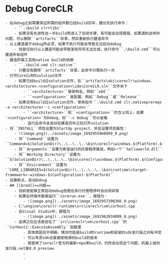 # Debug CoreCLR
	- 在debug之前需要保证所需的组件都已经build完毕，建议先执行命令：
		- ``.\build clr+libs``
		- 如果没有先进性这一步build而进入了后续步骤，有可能会出现报错，如果遇到这样的问题，可以删除``artifacts``目录，然后重新执行建造命令
	- 以上建造属于debug所必须，如果不执行可能会导致无法启动debug
		- 但是仅执行以上建造可能会导致某些符号无法生成，执行命令``.\build.cmd``可以建造所有组件
	- 建造所需工具和native build的依赖
		- ``.\build.cmd clr.native``
		- 只要没有删除``artifacts``目录，此命令只需执行一次
	- 打开CoreCLR的solution文件
		- 如果已经build过solution文件，在``artifacts\obj\coreclr\windows.<architecture>.<configuration>\ide\CoreCLR.sln``文件夹下
			- ``<architecture>``是架构名，例如``x64``
			- ``<configuration>``是配置，例如``Debug``或``Release``
		- 如果没有build过solution文件，使用指令``.\build.cmd clr.nativeprereqs -a <architecture> -c <configuration>``
			- ``<architecture>``和``<configuration>``的含义同上，如果`<configuration>`为Debug，则``-c Debug``可以省略
			- 运行此命令会自动在建造完毕之后打开solution
	- 将``INSTALL``项目设置为StartUp project，并且设置项目属性：
		- ![image.png](../assets/image_1692955960899_0.png)
		- 将``Command``设置为``Command=$(SolutionDir)\..\..\..\..\bin\coreclr\windows.$(Platform).$(Configuration)\corerun.exe``
		- 将``Arguments``设置为希望运行的托管程序路径，例如一个``helloworld.dll``
		- 将``Working Directory``设置为``$(SolutionDir)\..\..\..\..\bin\coreclr\windows.$(Platform).$(Configuration)``
		- 将``Environment``设置为``CORE_LIBRARIES=$(SolutionDir)\..\..\..\..\bin\runtime\<target-framework>-windows-$(Configuration)-$(Platform)``
	- 设置断点，启动Debug
	- ## [[$red]]==问题==
		- 目前是能够正常启动debug但是在执行托管程序时会出现异常
		- 如果在终端中直接运行``corerun.exe``，报错为：
			- ![image.png](../assets/image_1692957396366_0.png)
		- C:\engine\coreclr-runtime\src\coreclr\vm\corhost.cpp
		- 在Visual Studio中，报错为
			- ![image.png](../assets/image_1692962834089_0.png)
		- 追溯之后应该是挂在了``src\coreclr\vm\corhost.cpp``的``CorHost2::ExecuteAssembly``函数里
			- 具体原因尚不明确，猜测可能是build的runtime和安装的sdk发行版之间有冲突
			- 可以考虑sdk也直接使用源码build的版本
			- 我使用了coreclr官方的最新repo来build，仍然会出现这个问题，机器上装的发行版.net是8.0 preview
			-
			-